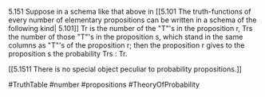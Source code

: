 5.151 Suppose in a schema like that above in [[5.101 The truth-functions of every number of elementary propositions can be written in a schema of the following kind| 5.101]]
Tr is the number of the "T"'s in the proposition r, Trs the number of those "T"'s in the proposition s, which stand in the same columns as "T"'s of the proposition r; then the proposition r gives to the proposition s the probability Trs : Tr.

[[5.1511 There is no special object peculiar to probability propositions.]]

#TruthTable #number #propositions #TheoryOfProbability 